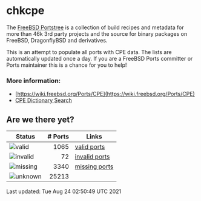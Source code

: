 # chkcpe

The [FreeBSD Portstree](https://cgit.freebsd.org/ports) is a collection of build recipes
and metadata for more than 46k 3rd party projects and the source for binary packages on
FreeBSD, DragonflyBSD and derivatives.

This is an attempt to populate all ports with CPE data. The lists are automatically
updated once a day. If you are a FreeBSD Ports committer or Ports maintainer this is a
chance for you to help!

### More information:
* [https://wiki.freebsd.org/Ports/CPE](https://wiki.freebsd.org/Ports/CPE)
* [CPE Dictionary Search](http://web.nvd.nist.gov/view/cpe/search)


## Are we there yet?

| Status                                                   | # Ports    | Links                                                         |
| ---------------------------------------------------------| ---------: | ------------------------------------------------------------- |
| ![valid](https://img.shields.io/badge/valid-brightgreen) | 1065   | [valid ports](https://github.com/decke/chkcpe/wiki/valid)     |
| ![invalid](https://img.shields.io/badge/invalid-red)     | 72 | [invalid ports](https://github.com/decke/chkcpe/wiki/invalid) |
| ![missing](https://img.shields.io/badge/missing-orange)  | 3340 | [missing ports](https://github.com/decke/chkcpe/wiki/missing) |
| ![unknown](https://img.shields.io/badge/unknown-grey)    | 25213 |  |

Last updated: Tue Aug 24 02:50:49 UTC 2021
